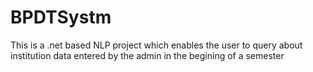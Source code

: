# BPDTSystm
This is a .net based NLP project which enables the user to query about institution data entered by the admin in the begining of a semester
